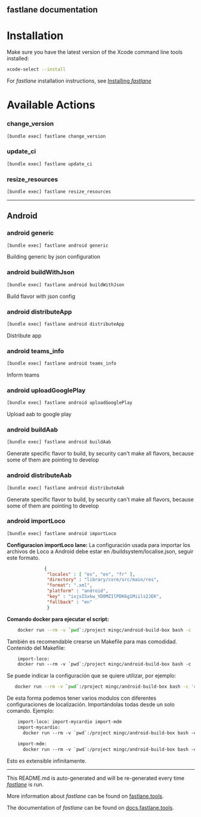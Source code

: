 fastlane documentation
----

# Installation

Make sure you have the latest version of the Xcode command line tools installed:

```sh
xcode-select --install
```

For _fastlane_ installation instructions, see [Installing _fastlane_](https://docs.fastlane.tools/#installing-fastlane)

# Available Actions

### change_version

```sh
[bundle exec] fastlane change_version
```



### update_ci

```sh
[bundle exec] fastlane update_ci
```



### resize_resources

```sh
[bundle exec] fastlane resize_resources
```



----


## Android

### android generic

```sh
[bundle exec] fastlane android generic
```

Building generic by json configuration

### android buildWithJson

```sh
[bundle exec] fastlane android buildWithJson
```

Build flavor with json config

### android distributeApp

```sh
[bundle exec] fastlane android distributeApp
```

Distribute app

### android teams_info

```sh
[bundle exec] fastlane android teams_info
```

Inform teams

### android uploadGooglePlay

```sh
[bundle exec] fastlane android uploadGooglePlay
```

Upload aab to google play

### android buildAab

```sh
[bundle exec] fastlane android buildAab
```

Generate specific flavor to build, by security can't make all flavors, because some of them are pointing to develop

### android distributeAab

```sh
[bundle exec] fastlane android distributeAab
```

Generate specific flavor to build, by security can't make all flavors, because some of them are pointing to develop

### android importLoco

```sh
[bundle exec] fastlane android importLoco
```


**Configuracion importLoco lane:**
La configuración usada para importar los archivos de Loco a Android debe estar en /buildsystem/localise.json, seguir este formato.

```json
              {
               "locales" : [ "es", "en", "fr" ],
               "directory" : "library/core/src/main/res",
               "format": ".xml",
               "platform" : "android",
               "key" : "ixjxISxkw_YD0MZIlPDK6g1Miils2JEK",
               "fallback" : "en"
               }
```
**Comando docker para ejecutar el script:**

```sh
    docker run --rm -v `pwd`:/project mingc/android-build-box bash -c 'cd /project; fastlane importLoco'
```

También es recomendable crearse un Makefile para mas comodidad.
Contenido del Makefile:

```makefile
    import-loco:
    docker run --rm -v `pwd`:/project mingc/android-build-box bash -c 'cd /project; fastlane importLoco'
```
Se puede indicar la configuración que se quiere utilizar, por ejemplo:
```sh
   docker run --rm -v `pwd`:/project mingc/android-build-box bash -c 'cd /project; fastlane importLoco conf_file:./buildsystem/localise-mdm.json'
```

De esta forma podemos tener varios modulos con diferentes configuraciones de localización. Importándolas todas desde un solo comando. Ejemplo:

```makefile
    import-loco: import-mycardio import-mdm
    import-mycardio:
      docker run --rm -v `pwd`:/project mingc/android-build-box bash -c 'cd /project; fastlane importLoco conf_file:./buildsystem/localise-mycardio.json'

    import-mdm:
      docker run --rm -v `pwd`:/project mingc/android-build-box bash -c 'cd /project; fastlane importLoco conf_file:./buildsystem/localise-mdm.json'
```
Esto es extensible infinitamente.


----

This README.md is auto-generated and will be re-generated every time [_fastlane_](https://fastlane.tools) is run.

More information about _fastlane_ can be found on [fastlane.tools](https://fastlane.tools).

The documentation of _fastlane_ can be found on [docs.fastlane.tools](https://docs.fastlane.tools).
